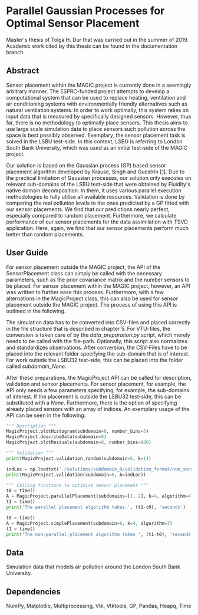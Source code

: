 # Parallel Gaussian Processes for Optimal Sensor Placement
Master's thesis of Tolga H. Dur that was carried out in the summer of 2019. Academic work cited by this thesis can be found in the documentation branch. 

## Abstract
Sensor placement within the MAGIC project is currently done in a seemingly arbitrary manner. The ESPRC-funded project attempts to develop a computational system that can be used to replace heating, ventilation and air conditioning systems with environmentally friendly alternatives such as natural ventilation systems. In order to work optimally, this system relies on input data that is measured by specifically designed sensors. However, thus far, there is no methodology to optimally place sensors. This thesis aims to use large scale simulation data to place sensors such pollution across the space is best possibly observed. Exemplary, the sensor placement task is solved in the LSBU test-side. In this context, LSBU is referring to London South Bank University, which was used as an initial test-side of the MAGIC project. 

Our solution is based on the Gaussian process (GP) based sensor placement algorithm developed by Krause, Singh and Guestrin [[1]](http://www.cs.cmu.edu/~guestrin/Publications/JMLR08SensorPlace/jmlr08-sensor-place.pdf). Due to the practical limitation of Gaussian processes, our solution only executes on relevant sub-domains of the LSBU test-side that were obtained by Fluidity's native domain decomposition. In them, it uses various parallel execution methodologies to fully utilise all available resources. Validation is done by comparing the real pollution levels to the ones predicted by a GP fitted with our sensor placements. We find that our predictions nearly perfect, especially compared to random placement. Furthermore, we calculate performance of our sensor placements for the data assimilation with TSVD application. Here, again, we find that our sensor placements perform much better than random placements.

## User Guide
For sensor placement outside the MAGIC project, the API of the SensorPlacement class can simply be called with the necessary parameters, such as the prior covariance matrix and the number sensors to be placed. For sensor placement within the MAGIC project, however, an API was written to further ease this process. Furthermore, with a few alternations in the MagicProject class, this can also be used for sensor placement outside the MAGIC project. The process of using this API is outlined in the following.  

The simulation data has to be converted into CSV-files and placed correctly in the file structure that is described in chapter 5. For VTU-files, the conversion is taken care of by the *data_preparation.py* script, which merely needs to be called with the file-path. Optionally, this script also normalizes and standardizes observations. After conversion, the CSV-Files have to be placed into the relevant folder specifying the sub-domain that is of interest. For work outside the LSBU32 test-side, this can be placed into the folder called *subdomain_None*. 

After these preparations, the MagicProject API can be called for description, validation and sensor placements. For sensor placement, for example, the API only needs a few parameters specifying, for example, the sub-domains of interest. If the placement is outside the LSBU32 test-side, this can be substituted with a *None*. Furthermore, there is the option of specifying already placed sensors with an array of indices. An exemplary usage of the API can be seen in the following: 

``` python
""" Description """
MagicProject.plotHistogram(subdomain=8, number_bins=5)
MagicProject.describeData(subdomain=8)
MagicProject.plotResiuals(subdomain=8, number_bins=800)

""" Validation """
print(MagicProject.validation_random(subdomain=6, k=1))

indLoc = np.loadtxt('./solutions/subdomain_8/validation_format/num_sens/7sens.txt', dtype=int)
print(MagicProject.validation(subdomain=8, A=indLoc))

""" Calling functions to optimize sensor placement """
t0 = time()
A = MagicProject.parallelPlacement(subdomains=[1, 2], k=4, algorithm=4)
t1 = time()
print('The parallel placement algorithm takes ', (t1-t0), 'seconds')

t0 = time()
A = MagicProject.simplePlacement(subdomain=6, k=4, algorithm=3)
t1 = time()
print('The non-parallel placement algorithm takes ', (t1-t0), 'seconds')
```

## Data
Simulation data that models air pollution around the London South Bank University. 

## Dependencies
NumPy, Matplotlib, Multiprocessing, Vtk, Vtktools, GP, Pandas, Heapq, Time
